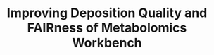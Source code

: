 ---
affilliation: UNIVERSITY OF KENTUCKY
description: 'Improving Deposition Quality and FAIRness of Metabolomics Workbench
  PROJECT SUMMARY (30 lines) The practical reuse of genomics and transcriptomics datasets
  is well-demonstrated due to the use of universal gene identifiers that facilitate
  matching of features across these datasets, high feature coverage, standardized
  metadata and data deposition formats, and a maturity in deposition quality and consistency.
  However, metabolomics datasets are much harder to reuse due to the lack of standardization
  metabolite feature identification, heterogeneity in feature coverage, and high variability
  in deposition quality and consistency. Therefore, it is much harder to both find
  relevant metabolomics datasets from repositories like Metabolomics Workbench (MWbench)
  and effectively reuse these datasets to generate and/or test hypotheses. To address
  these difficulties in reusing metabolomics datasets, deposition quality must be
  improved. Furthermore, methods that enable the effective search and harmonization
  of MWbench studies are needed, especially for integrative multi-omics analyses.
  We are the developers of the only set of available open- source tools for parsing,
  generating, and validating mwTab formatted repository files. Our experience developing
  and utilizing this open-source mwtab Python package makes us uniquely qualified
  to develop methods to improve both deposition and FAIRness of MWbench studies. Also,
  we have provided periodic feedback to MWbench based on systematic evaluations of
  the repository to enable the improvement of this growing public resource (2). Therefore,
  we propose to develop methods and open-source tools that will improve deposition
  quality and FAIRness of MWbench through the following specific aims: Aim 1: Enable
  comprehensive capture, deposition, and validation of metabolomics experimental data
  and metadata; Aim 2: Improve the FAIRness of Metabolomics Workbench while demonstrating
  effective multi-omics integration with the Genotype-Tissue Expression Project (GTEx).
  The major innovations that this proposal will develop are: i) effective metadata
  capture methods from unstructured formats, ii) advanced search methods for relevant
  MWbench studies that can filter on metadata quality, iii) effective harmonization
  methods for MWbench studies, iv) new omics integration approach to detect human
  gene-metabolite associations, and v) new tools that facilitate public deposition
  with high-quality metadata, with InChI tags, and in mwTab format for quicker, easier
  deposition. The significance of this proposal is in developing methods and tools
  that: a) comprehensively capture, validate, and deposit metadata-rich metabolomics
  data, b) improve the FAIRness of MWbench datasets, especially reuse, c) enable integration
  of MWbench and GTEx datasets to generate biomedically-relevant human gene-metabolite
  associations, and d) enable interpretation of gene-metabolite associations within
  molecular interaction networks. These new tools will enhance the utility and usage
  of Metabolomics Workbench while demonstrating multi-omics integration with the Genotype-Tissue
  Expression Project.'
end_date: '2022-08-31T12:00:00-04:00'
grant_num: R03OD030603
pi: MOSELEY, HUNTER NATHANIEL, SOEMEDI, RACHEL (contact)
title: Improving Deposition Quality and FAIRness of Metabolomics Workbench
website: https://mwtab.readthedocs.io/en/latest/
---